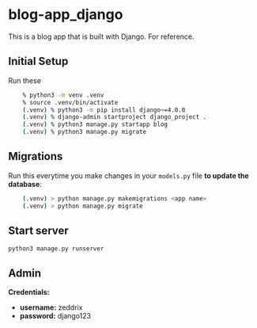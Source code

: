 # blog-app_django
This is a blog app that is built with Django. For reference.

## Initial Setup
Run these
```bash
    % python3 -m venv .venv
    % source .venv/bin/activate
    (.venv) % python3 -m pip install django~=4.0.0
    (.venv) % django-admin startproject django_project .
    (.venv) % python3 manage.py startapp blog
    (.venv) % python3 manage.py migrate
```

## Migrations
Run this everytime you make changes in your `models.py` file **to update the database**:
```bash
    (.venv) > python manage.py makemigrations <app name>
    (.venv) > python manage.py migrate
```

## Start server
`python3 manage.py runserver`

## Admin
**Credentials:**
* **username:** zeddrix
* **password:** django123
